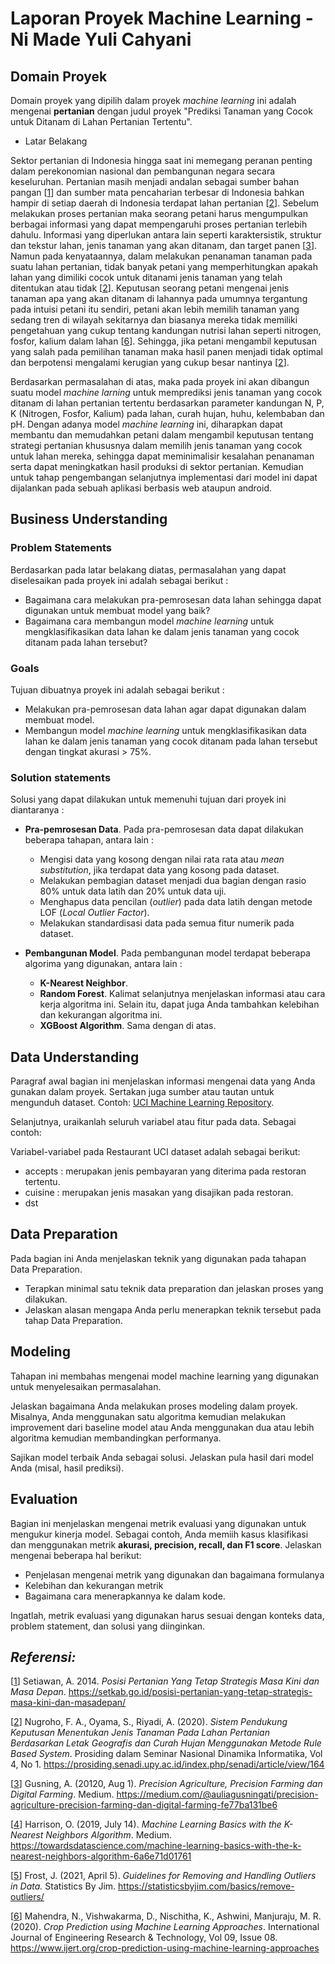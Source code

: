 # Laporan Proyek Machine Learning - Ni Made Yuli Cahyani
## Domain Proyek

Domain proyek yang dipilih dalam proyek _machine learning_ ini adalah mengenai **pertanian** dengan judul proyek "Prediksi Tanaman yang Cocok untuk Ditanam di Lahan Pertanian Tertentu".

-   Latar Belakang

Sektor pertanian di Indonesia hingga saat ini memegang peranan penting dalam perekonomian nasional dan pembangunan negara secara keseluruhan. Pertanian masih menjadi andalan sebagai sumber bahan pangan [[1](https://setkab.go.id/posisi-pertanian-yang-tetap-strategis-masa-kini-dan-masadepan/)] dan sumber mata pencaharian terbesar di Indonesia bahkan hampir di setiap daerah di Indonesia terdapat lahan pertanian [[2](https://prosiding.senadi.upy.ac.id/index.php/senadi/article/view/164)]. Sebelum melakukan proses pertanian maka seorang petani harus mengumpulkan berbagai informasi yang dapat mempengaruhi proses pertanian terlebih dahulu. Informasi yang diperlukan antara lain seperti karaktersistik, struktur dan tekstur lahan, jenis tanaman yang akan ditanam, dan target panen [[3](https://medium.com/@auliagusningati/precision-agriculture-precision-farming-dan-digital-farming-fe77ba131be6)]. Namun pada kenyataannya, dalam melakukan penanaman tanaman pada suatu lahan pertanian, tidak banyak petani yang memperhitungkan apakah lahan yang dimiliki cocok untuk ditanami jenis tanaman yang telah ditentukan atau tidak [[2](https://prosiding.senadi.upy.ac.id/index.php/senadi/article/view/164)]. Keputusan seorang petani mengenai jenis tanaman apa yang akan ditanam di lahannya pada umumnya tergantung pada intuisi petani itu sendiri, petani akan lebih memilih tanaman yang sedang tren di wilayah sekitarnya dan biasanya mereka tidak memiliki pengetahuan yang cukup tentang kandungan nutrisi lahan seperti nitrogen, fosfor, kalium dalam lahan [[6](https://www.ijert.org/crop-prediction-using-machine-learning-approaches)]. Sehingga, jika petani mengambil keputusan yang salah pada pemilihan tanaman maka hasil panen menjadi tidak optimal dan berpotensi mengalami kerugian yang cukup besar nantinya [[2](https://prosiding.senadi.upy.ac.id/index.php/senadi/article/view/164)].

Berdasarkan permasalahan di atas, maka pada proyek ini akan dibangun suatu model _machine larning_ untuk memprediksi jenis tanaman yang cocok ditanam di lahan pertanian tertentu berdasarkan parameter kandungan N, P, K (Nitrogen, Fosfor, Kalium) pada lahan, curah hujan, huhu, kelembaban dan pH. Dengan adanya model _machine learning_ ini, diharapkan dapat membantu dan memudahkan petani dalam mengambil keputusan tentang strategi pertanian khususnya dalam memilih jenis tanaman yang cocok untuk lahan mereka, sehingga dapat meminimalisir kesalahan penanaman serta dapat meningkatkan hasil produksi di sektor pertanian. Kemudian untuk tahap pengembangan selanjutnya implementasi dari model ini dapat dijalankan pada sebuah aplikasi berbasis web ataupun android.


## Business Understanding

### Problem Statements
Berdasarkan pada latar belakang diatas, permasalahan yang dapat diselesaikan pada proyek ini adalah sebagai berikut :

-   Bagaimana cara melakukan pra-pemrosesan data lahan sehingga dapat digunakan untuk membuat model yang baik?
-   Bagaimana cara membangun model _machine learning_ untuk mengklasifikasikan data lahan ke dalam jenis tanaman yang cocok ditanam pada lahan tersebut?

### Goals
Tujuan dibuatnya proyek ini adalah sebagai berikut :

-   Melakukan pra-pemrosesan data lahan agar dapat digunakan dalam membuat model.
-   Membangun model _machine learning_ untuk mengklasifikasikan data lahan ke dalam jenis tanaman yang cocok ditanam pada lahan tersebut dengan tingkat akurasi > 75%.

### Solution statements
Solusi yang dapat dilakukan untuk memenuhi tujuan dari proyek ini diantaranya :

- **Pra-pemrosesan Data**. Pada pra-pemrosesan data dapat dilakukan beberapa tahapan, antara lain :
  
    -   Mengisi data yang kosong dengan nilai rata rata atau _mean substitution_, jika terdapat data yang kosong pada dataset.
    -   Melakukan pembagian dataset menjadi dua bagian dengan rasio 80% untuk data latih dan 20% untuk data uji.
    -   Menghapus data pencilan (_outlier_) pada data latih dengan metode LOF (_Local Outlier Factor_).
    -   Melakukan standardisasi data pada semua fitur numerik pada dataset.
  
- **Pembangunan Model**. Pada pembangunan model terdapat beberapa algorima yang digunakan, antara lain :

  - **K-Nearest Neighbor**.
  - **Random Forest**. Kalimat selanjutnya menjelaskan informasi atau cara kerja algoritma ini. Selain itu, dapat juga Anda tambahkan kelebihan dan kekurangan algoritma ini.
  - **XGBoost Algorithm**. Sama dengan di atas. 

## Data Understanding
Paragraf awal bagian ini menjelaskan informasi mengenai data yang Anda gunakan dalam proyek. Sertakan juga sumber atau tautan untuk mengunduh dataset. Contoh: [UCI Machine Learning Repository](https://archive.ics.uci.edu/ml/datasets/Restaurant+%26+consumer+data).

Selanjutnya, uraikanlah seluruh variabel atau fitur pada data. Sebagai contoh:  

Variabel-variabel pada Restaurant UCI dataset adalah sebagai berikut:
- accepts : merupakan jenis pembayaran yang diterima pada restoran tertentu.
- cuisine : merupakan jenis masakan yang disajikan pada restoran.
- dst

## Data Preparation
Pada bagian ini Anda menjelaskan teknik yang digunakan pada tahapan Data Preparation. 
- Terapkan minimal satu teknik data preparation dan jelaskan proses yang dilakukan.
- Jelaskan alasan mengapa Anda perlu menerapkan teknik tersebut pada tahap Data Preparation. 

## Modeling
Tahapan ini membahas mengenai model machine learning yang digunakan untuk menyelesaikan permasalahan. 

Jelaskan bagaimana Anda melakukan proses modeling dalam proyek. Misalnya, Anda menggunakan satu algoritma kemudian melakukan improvement dari baseline model atau Anda menggunakan dua atau lebih algoritma kemudian membandingkan performanya.

Sajikan model terbaik Anda sebagai solusi.
Jelaskan pula hasil dari model Anda (misal, hasil prediksi).

## Evaluation
Bagian ini menjelaskan mengenai metrik evaluasi yang digunakan untuk mengukur kinerja model. Sebagai contoh, Anda memiih kasus klasifikasi dan menggunakan metrik **akurasi, precision, recall, dan F1 score**. Jelaskan mengenai beberapa hal berikut:
- Penjelasan mengenai metrik yang digunakan dan bagaimana formulanya
- Kelebihan dan kekurangan metrik
- Bagaimana cara menerapkannya ke dalam kode.

Ingatlah, metrik evaluasi yang digunakan harus sesuai dengan konteks data, problem statement, dan solusi yang diinginkan.

## _Referensi:_

[[1](https://setkab.go.id/posisi-pertanian-yang-tetap-strategis-masa-kini-dan-masadepan/)] Setiawan, A. 2014. _Posisi Pertanian Yang Tetap Strategis Masa Kini dan Masa Depan_. https://setkab.go.id/posisi-pertanian-yang-tetap-strategis-masa-kini-dan-masadepan/

[[2](https://prosiding.senadi.upy.ac.id/index.php/senadi/article/view/164)] Nugroho, F. A., Oyama, S., Riyadi, A. (2020). _Sistem Pendukung Keputusan Menentukan Jenis Tanaman Pada Lahan Pertanian Berdasarkan Letak Geografis dan Curah Hujan Menggunakan Metode Rule Based System_. Prosiding dalam Seminar Nasional Dinamika Informatika, Vol 4, No 1. https://prosiding.senadi.upy.ac.id/index.php/senadi/article/view/164

[[3](https://medium.com/@auliagusningati/precision-agriculture-precision-farming-dan-digital-farming-fe77ba131be6)] Gusning, A. (20120, Aug 1). _Precision Agriculture, Precision Farming dan Digital Farming_. Medium. https://medium.com/@auliagusningati/precision-agriculture-precision-farming-dan-digital-farming-fe77ba131be6

[[4](https://towardsdatascience.com/machine-learning-basics-with-the-k-nearest-neighbors-algorithm-6a6e71d01761)] Harrison, O. (2019, July 14). _Machine Learning Basics with the K-Nearest Neighbors Algorithm_. Medium. https://towardsdatascience.com/machine-learning-basics-with-the-k-nearest-neighbors-algorithm-6a6e71d01761

[[5](https://statisticsbyjim.com/basics/remove-outliers/)] Frost, J. (2021, April 5). _Guidelines for Removing and Handling Outliers in Data._ Statistics By Jim. https://statisticsbyjim.com/basics/remove-outliers/

[[6](https://www.ijert.org/crop-prediction-using-machine-learning-approaches)] Mahendra, N., Vishwakarma, D., Nischitha, K., Ashwini, Manjuraju, M. R. (2020). _Crop Prediction using Machine Learning Approaches_. International Journal of Engineering Research & Technology, Vol 09, Issue 08. https://www.ijert.org/crop-prediction-using-machine-learning-approaches
